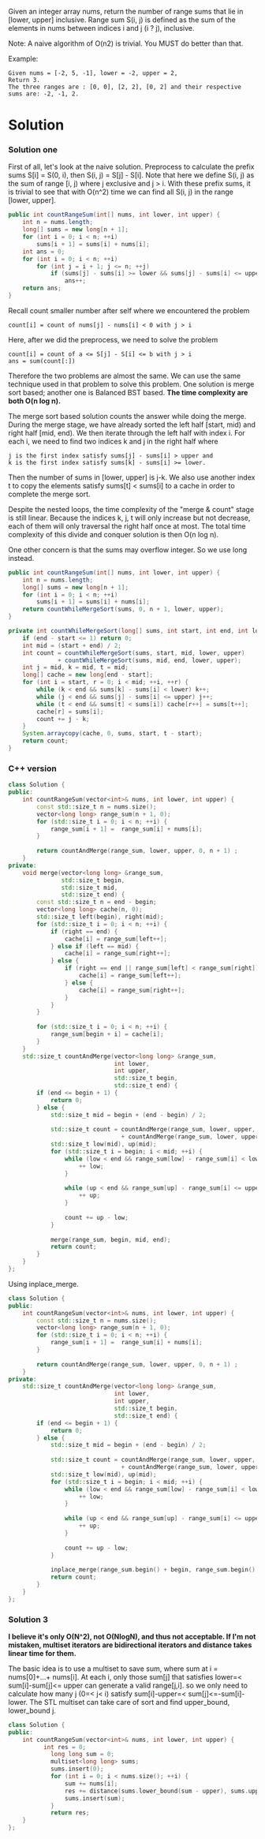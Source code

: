 Given an integer array nums, return the number of range sums that lie in [lower, upper] inclusive.
Range sum S(i, j) is defined as the sum of the elements in nums between indices i and j (i ? j), inclusive.

Note:
A naive algorithm of O(n2) is trivial. You MUST do better than that.

Example:
```
Given nums = [-2, 5, -1], lower = -2, upper = 2,
Return 3.
The three ranges are : [0, 0], [2, 2], [0, 2] and their respective sums are: -2, -1, 2.
```

# Solution

### Solution one

First of all, let's look at the naive solution. Preprocess to calculate the prefix sums S[i] = S(0, i), then S(i, j) = S[j] - S[i]. Note that here we define S(i, j) as the sum of range [i, j) where j exclusive and j > i. With these prefix sums, it is trivial to see that with O(n^2) time we can find all S(i, j) in the range [lower, upper].

```java
public int countRangeSum(int[] nums, int lower, int upper) {
    int n = nums.length;
    long[] sums = new long[n + 1];
    for (int i = 0; i < n; ++i)
        sums[i + 1] = sums[i] + nums[i];
    int ans = 0;
    for (int i = 0; i < n; ++i)
        for (int j = i + 1; j <= n; ++j)
            if (sums[j] - sums[i] >= lower && sums[j] - sums[i] <= upper)
                ans++;
    return ans;
}
```

Recall count smaller number after self where we encountered the problem

```
count[i] = count of nums[j] - nums[i] < 0 with j > i
```

Here, after we did the preprocess, we need to solve the problem

```
count[i] = count of a <= S[j] - S[i] <= b with j > i
ans = sum(count[:])
```

Therefore the two problems are almost the same. We can use the same technique used in that problem to solve this problem. One solution is merge sort based; another one is Balanced BST based. __The time complexity are both O(n log n).__

The merge sort based solution counts the answer while doing the merge. During the merge stage, we have already sorted the left half [start, mid) and right half [mid, end). We then iterate through the left half with index i. For each i, we need to find two indices k and j in the right half where

```
j is the first index satisfy sums[j] - sums[i] > upper and
k is the first index satisfy sums[k] - sums[i] >= lower.
```

Then the number of sums in [lower, upper] is j-k. We also use another index t to copy the elements satisfy sums[t] < sums[i] to a cache in order to complete the merge sort.

Despite the nested loops, the time complexity of the "merge & count" stage is still linear. Because the indices k, j, t will only increase but not decrease, each of them will only traversal the right half once at most. The total time complexity of this divide and conquer solution is then O(n log n).

One other concern is that the sums may overflow integer. So we use long instead.

```java
public int countRangeSum(int[] nums, int lower, int upper) {
    int n = nums.length;
    long[] sums = new long[n + 1];
    for (int i = 0; i < n; ++i)
        sums[i + 1] = sums[i] + nums[i];
    return countWhileMergeSort(sums, 0, n + 1, lower, upper);
}

private int countWhileMergeSort(long[] sums, int start, int end, int lower, int upper) {
    if (end - start <= 1) return 0;
    int mid = (start + end) / 2;
    int count = countWhileMergeSort(sums, start, mid, lower, upper) 
              + countWhileMergeSort(sums, mid, end, lower, upper);
    int j = mid, k = mid, t = mid;
    long[] cache = new long[end - start];
    for (int i = start, r = 0; i < mid; ++i, ++r) {
        while (k < end && sums[k] - sums[i] < lower) k++;
        while (j < end && sums[j] - sums[i] <= upper) j++;
        while (t < end && sums[t] < sums[i]) cache[r++] = sums[t++];
        cache[r] = sums[i];
        count += j - k;
    }
    System.arraycopy(cache, 0, sums, start, t - start);
    return count;
}
```

### C++ version

```cpp
class Solution {
public:
    int countRangeSum(vector<int>& nums, int lower, int upper) {
        const std::size_t n = nums.size();
        vector<long long> range_sum(n + 1, 0);
        for (std::size_t i = 0; i < n; ++i) {
            range_sum[i + 1] =  range_sum[i] + nums[i];
        }
        
        return countAndMerge(range_sum, lower, upper, 0, n + 1) ;
    }
private:
    void merge(vector<long long> &range_sum, 
               std::size_t begin,
               std::size_t mid,
               std::size_t end) {
        const std::size_t n = end - begin;
        vector<long long> cache(n, 0);
        std::size_t left(begin), right(mid);
        for (std::size_t i = 0; i < n; ++i) {
            if (right == end) {
                cache[i] = range_sum[left++];
            } else if (left == mid) {
                cache[i] = range_sum[right++];
            } else {
                if (right == end || range_sum[left] < range_sum[right]) {
                    cache[i] = range_sum[left++];
                } else {
                    cache[i] = range_sum[right++];
                }
            }
        }
        
        for (std::size_t i = 0; i < n; ++i) {
            range_sum[begin + i] = cache[i];
        }
    }
    std::size_t countAndMerge(vector<long long> &range_sum, 
                              int lower, 
                              int upper,
                              std::size_t begin, 
                              std::size_t end) {
        if (end <= begin + 1) {
            return 0;
        } else {
            std::size_t mid = begin + (end - begin) / 2;
            
            std::size_t count = countAndMerge(range_sum, lower, upper, begin, mid) 
                                + countAndMerge(range_sum, lower, upper, mid, end);
            std::size_t low(mid), up(mid);
            for (std::size_t i = begin; i < mid; ++i) {
                while (low < end && range_sum[low] - range_sum[i] < lower) {
                    ++ low;
                }
                
                while (up < end && range_sum[up] - range_sum[i] <= upper) {
                    ++ up;
                }
                
                count += up - low;
            }
            
            merge(range_sum, begin, mid, end);
            return count;
        }
    }
};
```

Using inplace_merge.

```cpp
class Solution {
public:
    int countRangeSum(vector<int>& nums, int lower, int upper) {
        const std::size_t n = nums.size();
        vector<long long> range_sum(n + 1, 0);
        for (std::size_t i = 0; i < n; ++i) {
            range_sum[i + 1] =  range_sum[i] + nums[i];
        }
        
        return countAndMerge(range_sum, lower, upper, 0, n + 1) ;
    }
private:
    std::size_t countAndMerge(vector<long long> &range_sum, 
                              int lower, 
                              int upper,
                              std::size_t begin, 
                              std::size_t end) {
        if (end <= begin + 1) {
            return 0;
        } else {
            std::size_t mid = begin + (end - begin) / 2;
            
            std::size_t count = countAndMerge(range_sum, lower, upper, begin, mid) 
                                + countAndMerge(range_sum, lower, upper, mid, end);
            std::size_t low(mid), up(mid);
            for (std::size_t i = begin; i < mid; ++i) {
                while (low < end && range_sum[low] - range_sum[i] < lower) {
                    ++ low;
                }
                
                while (up < end && range_sum[up] - range_sum[i] <= upper) {
                    ++ up;
                }
                
                count += up - low;
            }
            
            inplace_merge(range_sum.begin() + begin, range_sum.begin() + mid, range_sum.begin() + end);
            return count;
        }
    }
};
```

### Solution 3

__I believe it's only O(N^2), not O(NlogN), and thus not acceptable. If I'm not mistaken, multiset iterators are bidirectional iterators and distance takes linear time for them.__

The basic idea is to use a multiset to save sum, where sum at i = nums[0]+...+ nums[i]. At each i, only those sum[j] that satisfies lower=< sum[i]-sum[j]<= upper can generate a valid range[j,i]. so we only need to calculate how many j (0=< j< i) satisfy sum[i]-upper=< sum[j]<=-sum[i]-lower. The STL multiset can take care of sort and find upper_bound, lower_bound j. 

```cpp
class Solution {
public:
    int countRangeSum(vector<int>& nums, int lower, int upper) {
          int res = 0;
            long long sum = 0;
            multiset<long long> sums;
            sums.insert(0);
            for (int i = 0; i < nums.size(); ++i) {
                sum += nums[i];
                res += distance(sums.lower_bound(sum - upper), sums.upper_bound(sum - lower));
                sums.insert(sum);
            }
            return res;
    }
};
```
